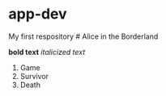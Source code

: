 # app-dev
My first respository
	# Alice in the Borderland
  
  **bold text**
  	*italicized text*
1. Game
2. Survivor
3. Death
